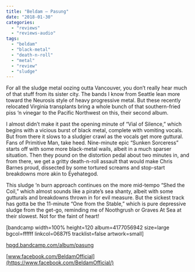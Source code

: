 ```yaml
---
title: "Beldam – Pasung"
date: "2018-01-30"
categories: 
  - "reviews"
  - "reviews-audio"
tags: 
  - "beldam"
  - "black-metal"
  - "death-n-roll"
  - "metal"
  - "review"
  - "sludge"
---
```


For all the sludge metal oozing outta Vancouver, you don’t really hear much of that stuff from its sister city. The bands I know from Seattle lean more toward the Neurosis style of heavy progressive metal. But these recently relocated Virginia transplants bring a whole bunch of that southern-fried piss ‘n vinegar to the Pacific Northwest on this, their second album.

I almost didn’t make it past the opening minute of “Vial of Silence,” which begins with a vicious burst of black metal, complete with vomiting vocals. But from there it slows to a sludgier crawl as the vocals get more guttural. Fans of Primitive Man, take heed. Nine-minute epic “Sunken Sorceress” starts off with some more black-metal wails, albeit in a much sparser situation. Then they pound on the distortion pedal about two minutes in, and from there, we get a gritty death-n-roll assault that would make Chris Barnes proud, dissected by some tortured screams and stop-start breakdowns more akin to Eyehategod.

This sludge ‘n burn approach continues on the more mid-tempo “Shed the Coil,” which almost sounds like a pirate’s sea shanty, albeit with some gutturals and breakdowns thrown in for evil measure. But the sickest track has gotta be the 11-minute “One from the Stable,” which is pure depressive sludge from the get-go, reminding me of Noothgrush or Graves At Sea at their slowest. Not for the faint of heart!

\[bandcamp width=100% height=120 album=4177056942 size=large bgcol=ffffff linkcol=0687f5 tracklist=false artwork=small\]

[hpgd.bandcamp.com/album/pasung](https://hpgd.bandcamp.com/album/pasung)

[www.facebook.com/BeldamOfficial](https://www.facebook.com/BeldamOfficial/)
